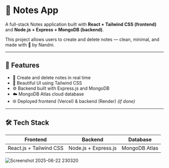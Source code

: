 # 📝 Notes App

A full-stack Notes application built with **React + Tailwind CSS (frontend)** and **Node.js + Express + MongoDB (backend)**.

This project allows users to create and delete notes — clean, minimal, and made with 💜 by Nandni.

---

## 📌 Features

- 🧾 Create and delete notes in real time
- 💅 Beautiful UI using Tailwind CSS
- ⚙️ Backend built with Express.js and MongoDB
- ☁️ MongoDB Atlas cloud database
- 🌐 Deployed frontend (Vercel) & backend (Render) *(if done)*

---

## 🛠️ Tech Stack

| Frontend | Backend | Database |
|----------|---------|----------|
| React.js + Tailwind CSS | Node.js + Express.js | MongoDB Atlas |

![Screenshot 2025-06-22 230320](https://github.com/user-attachments/assets/33636df0-7876-4e2f-af7b-74719cdbb8af)


